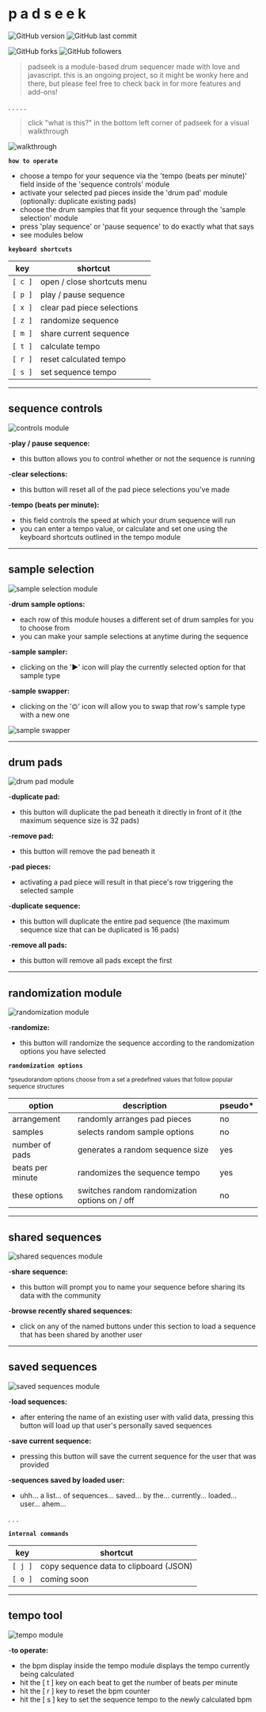 # p a d s e e k

![GitHub version](https://img.shields.io/badge/version-beta-red.svg) ![GitHub last commit](https://img.shields.io/github/last-commit/AaronChapman/padseek.svg)

![GitHub forks](https://img.shields.io/github/forks/AaronChapman/padseek.svg?style=social&label=Fork) ![GitHub followers](https://img.shields.io/github/followers/AaronChapman.svg?style=social&label=Follow)

>padseek is a module-based drum sequencer made with love and javascript. this is an ongoing project, so it might be wonky here and there, but please feel free to check back in for more features and add-ons!


.  .  .  .  .

>click "what is this?" in the bottom left corner of padseek for a visual walkthrough

![walkthrough](images/README/walkthrough.png "walkthrough")


**`how to operate`**

- choose a tempo for your sequence via the 'tempo (beats per minute)' field inside of the 'sequence controls' module
- activate your selected pad pieces inside the 'drum pad' module (optionally: duplicate existing pads)
- choose the drum samples that fit your sequence through the 'sample selection' module
- press 'play sequence' or 'pause sequence' to do exactly what that says
- see modules below

**`keyboard shortcuts`**

key | shortcut
--- | ---
`[ c ]` | open / close shortcuts menu
`[ p ]` | play / pause sequence
`[ x ]` | clear pad piece selections
`[ z ]` | randomize sequence
`[ m ]` | share current sequence
`[ t ]` | calculate tempo
`[ r ]` | reset calculated tempo
`[ s ]` | set sequence tempo

---
## sequence controls

![controls module](images/README/controls.png "controls module")


-**play / pause sequence:**
- this button allows you to control whether or not the sequence is running

-**clear selections:**
- this button will reset all of the pad piece selections you've made

-**tempo (beats per minute):**
- this field controls the speed at which your drum sequence will run
- you can enter a tempo value, or calculate and set one using the keyboard shortcuts outlined in the tempo module


---
## sample selection

![sample selection module](images/README/samples.png "sample selection module")


-**drum sample options:**
- each row of this module houses a different set of drum samples for you to choose from
- you can make your sample selections at anytime during the sequence

-**sample sampler:**
- clicking on the '▶' icon will play the currently selected option for that sample type

-**sample swapper:**
- clicking on the '⏣' icon will allow you to swap that row's sample type with a new one

![sample swapper](images/README/swapper.png "sample swapper")


---
## drum pads

![drum pad module](images/README/pad.png "drum pad module")


-**duplicate pad:**
- this button will duplicate the pad beneath it directly in front of it (the maximum sequence size is 32 pads)

-**remove pad:**
- this button will remove the pad beneath it

-**pad pieces:**
- activating a pad piece will result in that piece's row triggering the selected sample

-**duplicate sequence:**
- this button will duplicate the entire pad sequence (the maximum sequence size that can be duplicated is 16 pads)

-**remove all pads:**
- this button will remove all pads except the first


---
## randomization module

![randomization module](images/README/randomization.png "randomization module")


-**randomize:**
- this button will randomize the sequence according to the randomization options you have selected

**`randomization options`**

<sup>*pseudorandom options choose from a set a predefined values that follow popular sequence structures</sup>

option | description | pseudo*
--- | --- | ---
arrangement | randomly arranges pad pieces | no
samples | selects random sample options | no
number of pads | generates a random sequence size | yes
beats per minute | randomizes the sequence tempo | yes
these options | switches random randomization options on / off | no


---
## shared sequences

![shared sequences module](images/README/shared.png "shared sequences module")


-**share sequence:**
- this button will prompt you to name your sequence before sharing its data with the community

-**browse recently shared sequences:**
- click on any of the named buttons under this section to load a sequence that has been shared by another user


---
## saved sequences

![saved sequences module](images/README/saved.png "saved sequences module")


-**load sequences:**
- after entering the name of an existing user with valid data, pressing this button will load up that user's personally saved sequences

-**save current sequence:**
- pressing this button will save the current sequence for the user that was provided

-**sequences saved by loaded user:**
- uhh... a list... of sequences... saved... by the... currently... loaded... user... ahem...


. . .

**`internal commands`**

key | shortcut
--- | ---
`[ j ]` | copy sequence data to clipboard (JSON)
`[ o ]` | coming soon


---
## tempo tool

![tempo module](images/README/tempo.png "tempo module")


-**to operate:**
- the bpm display inside the tempo module displays the tempo currently being calculated
- hit the [ t ] key on each beat to get the number of beats per minute
- hit the [ r ] key to reset the bpm counter
- hit the [ s ] key to set the sequence tempo to the newly calculated bpm